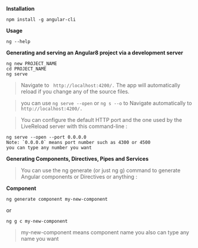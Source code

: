

**Installation**

``` 
npm install -g angular-cli 
```



**Usage**

```
ng --help 
```



**Generating and serving an Angular8 project via a development server**

```
ng new PROJECT_NAME
cd PROJECT_NAME
ng serve
```
>Navigate to ``` http://localhost:4200/.``` The app will automatically reload if you change any of the source files.

>you can use ``` ng serve --open ``` or ``` ng s --o ``` to Navigate automatically to ``` http://localhost:4200/.```  

>You can configure the default HTTP port and the one used by the LiveReload server with this command-line :

```
ng serve --open --port 0.0.0.0
Note: `0.0.0.0` means port number such as 4300 or 4500 
you can type any number you want 
```




**Generating Components, Directives, Pipes and Services**

>You can use the ng generate (or just ng g) command to generate Angular components or Directives or anything :


**Component**

```
ng generate component my-new-component
```

or 

```
ng g c my-new-component
```

>my-new-component means component name you also can type any name you want 









